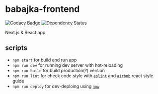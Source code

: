 # babajka-frontend
[![Codacy Badge](https://api.codacy.com/project/badge/Grade/4a502ebd6aa04ba58d6375bf4739abfa)](https://www.codacy.com/app/Drapegnik/babajka-frontend?utm_source=github.com&amp;utm_medium=referral&amp;utm_content=babajka/babajka-frontend&amp;utm_campaign=Badge_Grade)
[![Dependency Status](https://www.versioneye.com/user/projects/595a95d16725bd003b4078a8/badge.svg?style=flat-square)](https://www.versioneye.com/user/projects/595a95d16725bd003b4078a8)

Next.js &amp; React app

## scripts
* `npm start` for build and run app
* `npm run dev` for running dev server with hot-reloading
* `npm run build` for build production(?) version
* `npm run lint` for check code style with [`eslint`](http://eslint.org/) and [`airbnb`](https://github.com/airbnb/javascript/tree/master/react) react style guide
* `npm run deploy` for dev-deploing using [`now`](https://zeit.co/now)

